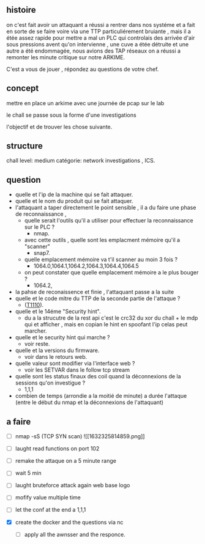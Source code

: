 

## histoire 

on c'est fait avoir un attaquant a réussi a rentrer dans nos systéme et a fait en sorte de se faire voire via une  TTP particuliérement bruiante , mais il a étée assez rapide pour mettre a mal un PLC qui controlais des arrivée d'air sous pressions avent qu'on intervienne , une cuve a étée détruite et une autre a été endommagée, nous avions des TAP réseaux on a réussi a remonter les minute critique  sur notre ARKIME.

C'est a vous de jouer , répondez au questions de votre chef. 
## concept 

mettre en place un arkime avec une journée de pcap sur le lab 

le chall se passe sous la forme d'une investigations 

l'objectif et de trouver les chose suivante.
## structure 

chall level: medium
catégorie: network investigations , ICS.
## question
- quelle et l'ip de la machine qui se fait attaquer.
- quelle et le nom du produit qui se fait attaquer. 
- l'attaquant a taper directement le point sensible , il a du faire une phase de reconnaissance ,
	- quelle serait l'outils qu'il a utiliser pour effectuer la reconnaissance sur le PLC ? 
		- nmap. 
	- avec cette outils , quelle sont les emplacment mémoire qu'il a "scanner"
		- snap7. 
	- quelle emplacement mémoire va t'il scanner au moin 3 fois ? 
		- 1064.0,1064.1,1064.2,1064.3,1064.4,1064.5
	- on peut constater que quelle emplacement mémoire a le plus bouger ? 
		- 1064.2,
- la pahse de reconaissence et finie , l'attaquant passe a la suite 
- quelle et le code mitre du TTP de la seconde partie de l'attaque ? 
	- ([T1110](https://attack.mitre.org/techniques/T1110/)). 
- quelle et le 14éme "Security hint".
	- du a la strucutre de la rest api c'est le crc32  du xor du chall  + le mdp qui et afficher , mais en copian le hint en spoofant l'ip celas peut marcher.  
- quelle et le security hint qui marche ?  
	- voir reste. 
- quelle et la versions du firmware.  
	- voir dans le retours web. 
- quelle valeur sont modifier via l'interface web ? 
	- voir les SETVAR dans le follow tcp stream
- quelle sont les status finaux des coil quand la déconnexions de la sessions qu'on investigue ?
	- 1,1,1
- combien de temps (arrondie a la moitié de minute) a durée l'attaque (entre le début du nmap et la déconnexions de l'attaquant)


## a faire

- [ ] nmap -sS (TCP SYN scan) 
![[1632325814859.png]]

- [ ] laught read functions on port 102 
- [ ] remake the attaque on a 5 minute range 
- [ ] wait 5 min 
- [ ] laught bruteforce attack again web base logo 
- [ ] mofify value multiple time 
- [ ] let the conf at the end a 1,1,1
- [x] create the docker and the questions via nc 
	- [ ] apply all the awnsser and the responce. 